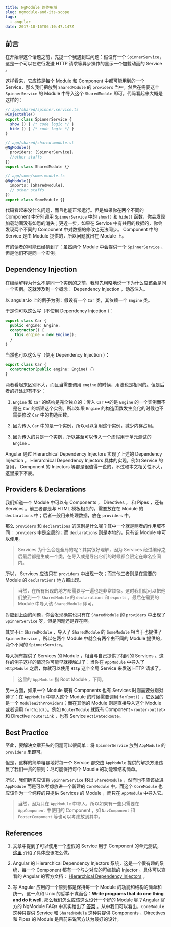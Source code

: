 ```yaml
title: NgModule 的作用域
slug: ngmodule-and-its-scope
tags:
  - angular
date: 2017-10-16T06:10:47.147Z
```

## 前言

在开始聊这个话题之前，先提一个我遇到过问题：假设有一个 `SpinnerService`，这是一个可以在进行发送 HTTP 请求等异步操作的显示一个加载动画的 Service 。

这样看来，它应该是每个 Module 和 Component 中都可能用到的一个 Service，那么我们把放到 `SharedModule` 的 `providers` 当中。然后在需要这个 `SpinnerService` 的 Module 中导入这个 `SharedModule` 即可。代码看起来大概是这样的：

```typescript
// app/shared/spinner.service.ts
@Injectable()
export class SpinnerService {
  show () { /* code logic */ }
  hide () { /* code logic */ }
}

// app/shared/shared.module.st
@NgModule({
  providers: [SpinnerService]，
  //other staffs
})
export class SharedModule {}

// app/some/some.module.ts
@NgModule({
  imports: [SharedModule],
  // other staffs
})
export class SomeModule {}
```

代码看起来没什么问题，而且也能正常运行。但是如果你在两个不同的 Component 中分别调用 `SpinnerService` 中的 `show()` 和 `hide()` 函数，你会发现加载动画没有如愿的消失；更近一步，如果在 Service 中有共用的数据的，你会发现两个不同的 Component 中对数据的修改也无法同步。 Component 中的 Service 是由 Module 提供的，所以问题就出在 Module 上。

有的读者的可能已经猜到了：虽然两个 Module 中会提供一个 `SpinnerService` ，但是他们不是同一个实例。

## Dependency Injection

在继续解释为什么不是同一个实例的之前，我想先粗略地说一下为什么应该会是同一个实例。这就涉及到一个概念： Dependency Injection ，动态注入。

以 angular.io 上的例子为例：假设有一个 `Car` 类，其依赖一个 `Engine` 类。

于是你可以这么写（不使用 Dependency Injection ）：

```typescript
export class Car {
  public engine: Engine;
  constructor() {
    this.engine = new Engine();
  }
}
```

当然也可以这么写（使用 Dependency Injection ）：

```typescript
export class Car {
  constructor(public engine: Engine) {}
}
```

两者看起来区别不大，而且当需要调用 `engine` 的时候，用法也是相同的。但是后者的好处却有不少：

1.  `Engine` 和 `Car` 的结构是完全独立的：传入 `Car` 中的是 `Engine` 的一个实例而不是在 `Car` 的新建这个实例。所以如果 `Engine` 的构造函数发生变化的时候也不需要修改 `Car` 中的构造函数。

2.  因为传入 `Car` 中的是一个实例，所以可以复用这个实例，减少内存占用。

3.  因为传入的只是一个实例，所以甚至可以传入一个虚假用于单元测试的 `Engine` 。

Angular 通过 Hierarchical Dependency Injectors 实现了上述的 Dependency Injection 。 Hierarchical Dependency Injectors 具体的实现，例如 Service 的复用， Component 的 Injectors 等都是很值得一说的，不过和本文相关性不大，这里按下不表。

## Providers & Declarations

我们知道一个 Module 中可以有 Components ， Directives ， 和 Pipes ，还有 Services 。前三者都是与 HTML 模板相关的，需要放在在 Module 的 `declarations` 中；后者一般用来处理数据，放在 `providers` 中。

那么 `providers` 和 `declarations` 的区别是什么呢？其中一个就是两者的作用域不同： `providers` 中是全局的；而 `declarations` 则是本地的，只有该 Module 中可以使用。

> Services 为什么会是全局的呢？其实很好理解，因为 Services 经过编译之后最后都是生成一个类，在导入或是导出它们的时候都会限定在命名空间内。

所以， Services 应该只在 `providers` 中出现一次；而其他三者则是在需要的 Module 的 `declarations` 地方都出现。

> 当然，在所有出现的地方都需要写一遍也是非常烦杂。这时我们就可以把他们放到一个 `SharedModule` 的 `declarations` 和 `exports` ，最后在需要的 Module 中导入该 `SharedModule` 即可。

对应到上面的问题，你会发现确实也只有在 `SharedModule` 的 `providers` 中出现了 `SpinnerService` 呀，但是问题还是存在啊。

其实不止 `SharedModule` ，导入了 `SharedModule` 的 `SomeModule` 相当于也提供了 `SpinnerService` 。所以在两个 Module 中就会有两个由不同的 Module 提供的，两个不同的 `SpinnerService`。

导入拥有提供了 Services 的 Module ，相当与自己提供了相同的 Services 。这样的例子这样的情况你可能早就接触过了：当你在 `AppModule` 中导入了 `HttpModule` 之后，你就可以使用 `Http` 这个全局 Service 来发送 HTTP 请求了。

> 这里的 `AppModule` 指 Root Module ，下同。

另一方面，如果一个 Module 既有 Components 也有 Services 时则需要分别对待了：在 `AppModule` 中导入这个 Module 的时候需要调用 `forRoot()` ，它返回的是一个 `ModuleWithProviders`；而在其他的 Module 则是直接导入这个 Module 或者调用 `forChild()`。例如 `RouterModule` 就既有 Component `<router-outlet>` 和 Directive `routerLink` ，也有 Service `ActivatedRoute`。

## Best Practice

至此，要解决文章开头的问题可以很简单：将 `SpinnerService` 放到 `AppModule` 的 `providers` 里即可。

但是，这样的简单粗暴地将每一个 Service 都交由 `AppModule` 提供的解决方法违反了我们一贯的原则：尽可能保持每个 Moudle 的功能和结构简单。

所以，我们确实应该将 `SpinnerService` 移出 `SharedModule` ，然而也不应该放进 `AppModule` 而是可以考虑放进一个新建的 `CoreModule` 中。而这个 `CoreModule` 也应该作为一个纯粹的只提供 Services 的 Module ，而只在 `AppModule` 中导入它。

> 当然，因为只在 `AppModule` 中导入，所以如果有一些只需要在 `AppComponent` 中使用的 Component ，如 `NavComponent` 和 `FooterComponent` 等也可以考虑放到其中。

## References

1.  文章中提到了可以使用一个虚假的 Service 用于 Component 的单元测试， [这里](https://angular.io/guide/testing#test-a-component-with-a-dependency) 介绍了具体应该怎么做。

2.  Angular 的 Hierarchical Dependency Injectors 系统，这是一个很有趣的系统，每一个 Component 都有一个与之对应的可编辑的 Injector 。具体可以查看的 Angular 的官方文档： [Hierarchical Dependency Injectors](https://angular.io/guide/hierarchical-dependency-injection) 。

3.  写 Angular 应用的一个原则都是保持每一个 Module 的功能和结构的简单和统一，这一点和 Unix 的哲学不谋而合：**Write programs that do one thing and do it well.** 那么我们怎么应该这么设计一个好的 Module 呢？Angular 官方的 NgModule FAQs 中其实给出了 [答案](https://angular.io/guide/ngmodule-faq#feature-modules) 。从中我们可以看出，`CoreModule` 这种只提供 Service 和 `SharedModule` 这种只提供 Components ，Directives 和 Pipes 的 Module 是目前来说官方认为最好的设计。
